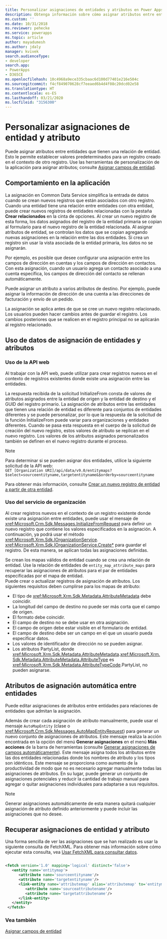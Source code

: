 ```yaml
---
title: Personalizar asignaciones de entidades y atributos en Power Apps (Common Data Service) | Microsoft Docs
description: Obtenga información sobre cómo asignar atributos entre entidades que tienen una relación de entidad en Power Apps. Esto le permite establecer valores predeterminados para un registro creado en el contexto de otro registro.
ms.custom: ''
ms.date: 10/31/2018
ms.reviewer: pehecke
ms.service: powerapps
ms.topic: article
author: mayadumesh
ms.author: jdaly
manager: kvivek
search.audienceType:
- developer
search.app:
- PowerApps
- D365CE
ms.openlocfilehash: 10c4968a9ece335cbaac6d100d77401e216e504c
ms.sourcegitcommit: f4cf849070628cf7eeaed6b4d4f08c20dcd02e58
ms.translationtype: HT
ms.contentlocale: es-ES
ms.lasthandoff: 03/21/2020
ms.locfileid: "3156300"
---
```

# <a name="customize-entity-and-attribute-mappings"></a>Personalizar asignaciones de entidad y atributo

Puede asignar atributos entre entidades que tienen una relación de entidad. Esto le permite establecer valores predeterminados para un registro creado en el contexto de otro registro. Use las herramientas de personalización de la aplicación para asignar atributos; consulte [Asignar campos de entidad](../../maker/common-data-service/map-entity-fields.md).

<a name="bkmk_BehaviorintheApplication"></a>

## <a name="behavior-in-the-application"></a>Comportamiento en la aplicación

 La asignación en Common Data Service simplifica la entrada de datos cuando se crean nuevos registros que están asociados con otro registro. Cuando una entidad tiene una relación entre entidades con otra entidad, puede crear nuevos registros de entidades relacionadas con la pestaña **Crear relacionados** en la cinta de opciones. Al crear un nuevo registro de esta forma, los datos asignados del registro de la entidad primaria se copian al formulario para el nuevo registro de la entidad relacionada. Al asignar atributos de entidad, se controlan los datos que se copian agregando nuevas asignaciones en la relación entre las dos entidades. Si crea un registro sin usar la vista asociada de la entidad primaria, los datos no se asignarán.  

 Por ejemplo, es posible que desee configurar una asignación entre los campos de dirección en cuentas y los campos de dirección en contactos. Con esta asignación, cuando un usuario agrega un contacto asociado a una cuenta específica, los campos de dirección del contacto se rellenan automáticamente.  

 Puede asignar un atributo a varios atributos de destino. Por ejemplo, puede asignar la información de dirección de una cuenta a las direcciones de facturación y envío de un pedido.  

 La asignación se aplica antes de que se cree un nuevo registro relacionado. Los usuarios pueden hacer cambios antes de guardar el registro. Los cambios posteriores que se realicen en el registro principal no se aplicarán al registro relacionado.  

<a name="bkmk_UsingEntityandAttributeMappingData"></a>

## <a name="using-entity-and-attribute-mapping-data"></a>Uso de datos de asignación de entidades y atributos

### <a name="using-web-api"></a>Uso de la API web

Al trabajar con la API web, puede utilizar <xref href="Microsoft.Dynamics.CRM.InitializeFrom?text=InitializeFrom Function" /> para crear registros nuevos en el contexto de registros existentes donde existe una asignación entre las entidades. 

La respuesta recibida de la solicitud InitializeFrom consta de valores de atributos asignados entre la entidad de origen y la entidad de destino y el GUID del registro primario. La asignación de atributos entre las entidades que tienen una relación de entidad es diferente para conjuntos de entidades diferentes y se puede personalizar, por lo que la respuesta de la solicitud de la función InitializeFrom puede variar para organizaciones y entidades diferentes. Cuando se pasa esta respuesta en el cuerpo de la solicitud de creación del nuevo registro, estos valores de atributo se replican en el nuevo registro. Los valores de los atributos asignados personalizados también se definen en el nuevo registro durante el proceso.

> [!NOTE] 
> Para determinar si se pueden asignar dos entidades, utilice la siguiente solicitud de la API web:<br/>`GET [Organization URI]/api/data/v9.0/entitymaps?$select=sourceentityname,targetentityname&$orderby=sourceentityname`

Para obtener más información, consulte [Crear un nuevo registro de entidad a partir de otra entidad](webapi/create-entity-web-api.md#create-a-new-entity-record-from-another-entity).

### <a name="using-organization-service"></a>Uso del servicio de organización

 Al crear registros nuevos en el contexto de un registro existente donde existe una asignación entre entidades, puede usar el mensaje de <xref:Microsoft.Crm.Sdk.Messages.InitializeFromRequest> para definir un nuevo registro que contiene los valores especificados en la asignación. A continuación, ya podrá usar el método <xref:Microsoft.Xrm.Sdk.IOrganizationService>.
 <xref:Microsoft.Xrm.Sdk.IOrganizationService.Create*> para guardar el registro. De esta manera, se aplican todas las asignaciones definidas.  

 Se crean los mapas válidos de entidad cuando se crea una relación de entidad. Use la relación de entidades de `entity_map_attribute_maps` para recuperar las asignaciones de atributos para el par de entidades especificadas por el mapa de entidad.  
 Puede crear o actualizar registros de asignación de atributos. Los siguientes requisitos deben cumplirse para los mapas de atributo:  
- El tipo de <xref:Microsoft.Xrm.Sdk.Metadata.AttributeMetadata> debe coincidir.
- La longitud del campo de destino no puede ser más corta que el campo de origen.
- El formato debe coincidir.
- El campo de destino no se debe usar en otra asignación.
- El campo de origen debe estar visible en el formulario de entidad.
- El campo de destino debe ser un campo en el que un usuario pueda especificar datos.
- Los valores de identificador de dirección no se pueden asignar.
- Los atributos PartyList, donde <xref:Microsoft.Xrm.Sdk.Metadata.AttributeMetadata>.<xref:Microsoft.Xrm.Sdk.Metadata.AttributeMetadata.AttributeType> es <xref:Microsoft.Xrm.Sdk.Metadata.AttributeTypeCode>.PartyList, no pueden asignarse.

<a name="bkmk_Automapping"></a>

## <a name="auto-mapping-attributes-between-entities"></a>Atributos de asignación automática entre entidades

 Puede editar asignaciones de atributos entre entidades para relaciones de entidades que admitan la asignación. 

 Además de crear cada asignación de atributo manualmente, puede usar el mensaje `AutoMapEntity` (clase <xref href="Microsoft.Dynamics.CRM.AutoMapEntity?text=AutoMapEntity Action" /> o <xref:Microsoft.Crm.Sdk.Messages.AutoMapEntityRequest>) para generar un nuevo conjunto de asignaciones de atributos. Este mensaje realiza la acción encontrada en la opción del menú **Generar asignaciones** en el menú **Más acciones** de la barra de herramientas (consulte [Generar asignaciones de campos automáticamente](../../maker/common-data-service/map-entity-fields.md#automatically-generate-field-mappings)). Este mensaje asigna todos los atributos entre las dos entidades relacionadas donde los nombres de atributo y los tipos son idénticos. Este mensaje se proporciona como aumento de la productividad de modo que no es necesario agregar manualmente todas las asignaciones de atributos. En su lugar, puede generar un conjunto de asignaciones potenciales y reducir la cantidad de trabajo manual para agregar o quitar asignaciones individuales para adaptarse a sus requisitos. 

> [!NOTE]
> Generar asignaciones automáticamente de esta manera quitará cualquier asignación de atributo definido anteriormente y puede incluir las asignaciones que no desee.  

<a name="BKMK_mapping"></a>

## <a name="retrieve-the-entity-and-attribute-mappings"></a>Recuperar asignaciones de entidad y atributo

 Una forma sencilla de ver las asignaciones que se han realizado es usar la siguiente consulta de FetchXML. Para obtener más información sobre cómo ejecutar esta consulta, vea [Usar FetchXML para consultar datos](use-fetchxml-construct-query.md).

```xml

<fetch version='1.0' mapping='logical' distinct='false'>
   <entity name='entitymap'>
      <attribute name='sourceentityname'/>
      <attribute name='targetentityname'/>
      <link-entity name='attributemap' alias='attributemap' to='entitymapid' from='entitymapid' link-type='inner'>
         <attribute name='sourceattributename'/>
         <attribute name='targetattributename'/>
      </link-entity>
   </entity>
 </fetch>
```

### <a name="see-also"></a>Vea también

 [Asignar campos de entidad](../../maker/common-data-service/map-entity-fields.md)